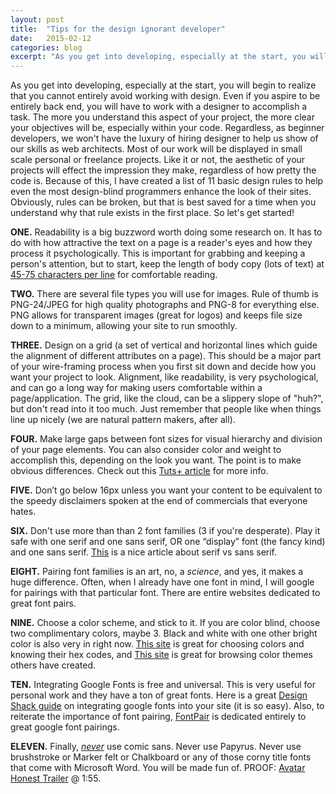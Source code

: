 ```yaml
---
layout: post
title:  "Tips for the design ignorant developer"
date:   2015-02-12
categories: blog
excerpt: "As you get into developing, especially at the start, you will begin to realize that you cannot entirely avoid working with design. Even if you aspire to be entirely back end, you will have to work with a designer to accomplish a task. The more you understand this aspect of your project, the more clear your objectives will be, especially within your code."
---
```


<!-- <p> -->
As you get into developing, especially at the start, you will begin to realize that you cannot entirely avoid working with design. Even if you aspire to be entirely back end, you will have to work with a designer to accomplish a task. The more you understand this aspect of your project, the more clear your objectives will be, especially within your code. Regardless, as beginner developers, we won't have the luxury of hiring designer to help us show of our skills as web architects. Most of our work will be displayed in small scale personal or freelance projects. Like it or not, the aesthetic of your projects will effect the impression they make, regardless of how pretty the code is. Because of this, I have created a list of 11 basic design rules to help even the most design-blind programmers enhance the look of their sites. Obviously, rules can be broken, but that is best saved for a time when you understand why that rule exists in the first place. So let's get started!
<!-- </p><p> -->
<b>ONE.</b> Readability is a big buzzword worth doing some research on. It has to do with how attractive the text on a page is a reader's eyes and how they process it psychologically. This is important for grabbing and keeping a person's attention, but to start, keep the length of body copy (lots of text) at <a href="http://baymard.com/blog/line-length-readability">45-75 characters per line</a> for comfortable reading.
<!-- </p><p> -->
<b>TWO.</b> There are several file types you will use for images. Rule of thumb is PNG-24/JPEG for high quality photographs and PNG-8 for everything else. PNG allows for transparent images (great for logos) and keeps file size down to a minimum, allowing your site to run smoothly.
<!-- </p><p> -->
<b>THREE.</b> Design on a grid (a set of vertical and horizontal lines which guide the alignment of different attributes on a page). This should be a major part of your wire-framing process when you first sit down and decide how you want your project to look. Alignment, like readability, is very psychological, and can go a long way for making users comfortable within a page/application. The grid, like the cloud, can be a slippery slope of "huh?", but don't read into it too much. Just remember that people like when things line up nicely (we are natural pattern makers, after all).
<!-- </p><p> -->
<b>FOUR.</b> Make large gaps between font sizes for visual hierarchy and division of your page elements. You can also consider color and weight to accomplish this, depending on the look you want. The point is to make obvious differences. Check out this <a href= "https://webdesign.tutsplus.com/articles/understanding-typographic-hierarchy--webdesign-11636">Tuts+ article</a> for more info.
<!-- </p><p> -->
<b>FIVE.</b> Don’t go below 16px unless you want your content to be equivalent to the speedy disclaimers spoken at the end of commercials that everyone hates.
<!-- </p><p> -->
<b>SIX.</b> Don't use more than than 2 font families (3 if you're desperate). Play it safe with one serif and one sans serif, OR one “display” font (the fancy kind) and one sans serif. <a href="http://www.webdesignerdepot.com/2013/03/serif-vs-sans-the-final-battle/">This</a>  is a nice article about serif vs sans serif.
<!-- </p><p> -->
<!-- <b>SEVEN.</b> Icons are abundant on websites. Google will yield a plethora of free downloads in all styles, colors, and file formats. Ff you have no experience editing vector files, make sure you can get each individual icon in a .png file in the size/color you want to upload to your site. Here are some great <a href = "http://www.flaticon.com/packs/">flat icon packs</a> and <a href="http://line25.com/articles/20-free-social-media-icon-sets-to-use-on-your-website">more</a>. Another option is to treat your icons like fonts and use an online resource such as <a href="http://fortawesome.github.io/Font-Awesome/icons/">Font Awesome</a> which you can incorporate into your code and edit (this comes in handy when dealing a lot with colors) much like web hosted fonts.</p><p> -->
<b>EIGHT.</b> Pairing font families is an art, no, a <i>science</i>, and yes, it makes a huge difference. Often, when I already have one font in mind, I will google for pairings with that particular font. There are entire websites dedicated to great font pairs.
<!-- </p><p> -->
<b>NINE.</b> Choose a color scheme, and stick to it. If you are color blind, choose two complimentary colors, maybe 3. Black and white with one other bright color is also very in right now. <a href="www.color-hex.com">This site</a> is great for choosing colors and knowing their hex codes, and <a href="www.colourlovers.com/">This site</a> is great for browsing color themes others have created.
<!-- </p><p> -->
<b>TEN.</b> Integrating Google Fonts is free and universal. This is very useful for personal work and they have a ton of great fonts. Here is a great <a href = "http://designshack.net/articles/css/a-beginners-guide-to-using-google-web-fonts/">Design Shack guide</a> on integrating google fonts into your site (it is so easy). Also, to reiterate the importance of font pairing, <a href="http://fontpair.co/">FontPair</a> is dedicated entirely to great google font pairings.
<!-- </p><p> -->
<b>ELEVEN.</b> Finally, <i><u>never</u></i> use comic sans. Never use Papyrus. Never use brushstroke or Marker felt or Chalkboard or any of those corny title fonts that come with Microsoft Word. You will be made fun of. PROOF: <a href = "https://www.youtube.com/watch?v=eUTtt14G31c">Avatar Honest Trailer</a>  @ 1:55.
<!-- </p> -->